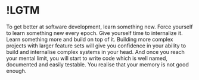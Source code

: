 # !LGTM

To get better at software development, learn something new. Force yourself to learn something new every epoch. Give yourself time to internalize it. Learn something more and build on top of it. Building more complex projects with larger feature sets will give you confidence in your ability to build and internalise complex systems in your head. And once you reach your mental limit, you will start to write code which is well named, documented and easily testable. You realise that your memory is not good enough. 
